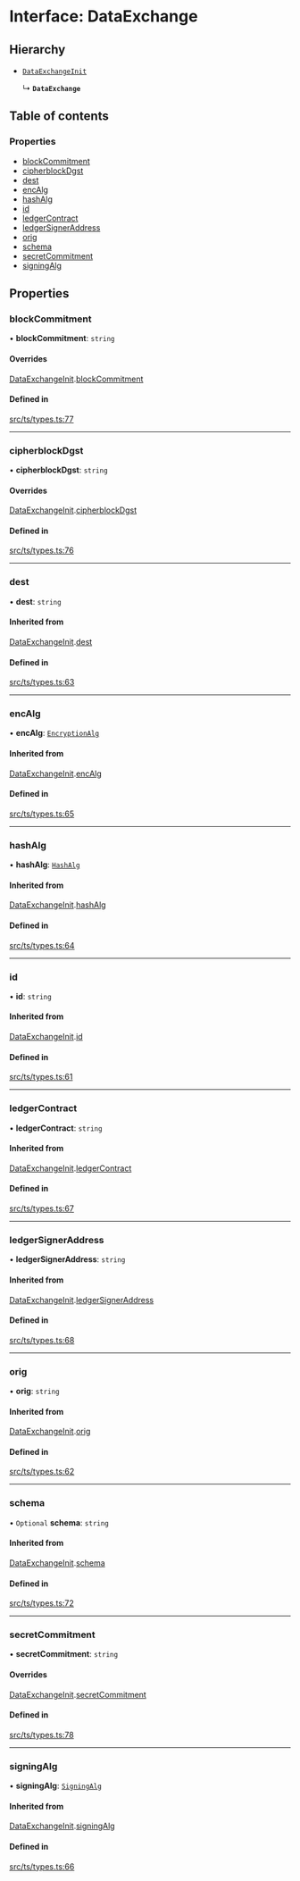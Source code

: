 # Interface: DataExchange

## Hierarchy

- [`DataExchangeInit`](DataExchangeInit.md)

  ↳ **`DataExchange`**

## Table of contents

### Properties

- [blockCommitment](DataExchange.md#blockcommitment)
- [cipherblockDgst](DataExchange.md#cipherblockdgst)
- [dest](DataExchange.md#dest)
- [encAlg](DataExchange.md#encalg)
- [hashAlg](DataExchange.md#hashalg)
- [id](DataExchange.md#id)
- [ledgerContract](DataExchange.md#ledgercontract)
- [ledgerSignerAddress](DataExchange.md#ledgersigneraddress)
- [orig](DataExchange.md#orig)
- [schema](DataExchange.md#schema)
- [secretCommitment](DataExchange.md#secretcommitment)
- [signingAlg](DataExchange.md#signingalg)

## Properties

### blockCommitment

• **blockCommitment**: `string`

#### Overrides

[DataExchangeInit](DataExchangeInit.md).[blockCommitment](DataExchangeInit.md#blockcommitment)

#### Defined in

[src/ts/types.ts:77](https://gitlab.com/i3-market/code/wp3/t3.2/conflict-resolution/non-repudiation-protocol/-/blob/64711e2/src/ts/types.ts#L77)

___

### cipherblockDgst

• **cipherblockDgst**: `string`

#### Overrides

[DataExchangeInit](DataExchangeInit.md).[cipherblockDgst](DataExchangeInit.md#cipherblockdgst)

#### Defined in

[src/ts/types.ts:76](https://gitlab.com/i3-market/code/wp3/t3.2/conflict-resolution/non-repudiation-protocol/-/blob/64711e2/src/ts/types.ts#L76)

___

### dest

• **dest**: `string`

#### Inherited from

[DataExchangeInit](DataExchangeInit.md).[dest](DataExchangeInit.md#dest)

#### Defined in

[src/ts/types.ts:63](https://gitlab.com/i3-market/code/wp3/t3.2/conflict-resolution/non-repudiation-protocol/-/blob/64711e2/src/ts/types.ts#L63)

___

### encAlg

• **encAlg**: [`EncryptionAlg`](../API.md#encryptionalg)

#### Inherited from

[DataExchangeInit](DataExchangeInit.md).[encAlg](DataExchangeInit.md#encalg)

#### Defined in

[src/ts/types.ts:65](https://gitlab.com/i3-market/code/wp3/t3.2/conflict-resolution/non-repudiation-protocol/-/blob/64711e2/src/ts/types.ts#L65)

___

### hashAlg

• **hashAlg**: [`HashAlg`](../API.md#hashalg)

#### Inherited from

[DataExchangeInit](DataExchangeInit.md).[hashAlg](DataExchangeInit.md#hashalg)

#### Defined in

[src/ts/types.ts:64](https://gitlab.com/i3-market/code/wp3/t3.2/conflict-resolution/non-repudiation-protocol/-/blob/64711e2/src/ts/types.ts#L64)

___

### id

• **id**: `string`

#### Inherited from

[DataExchangeInit](DataExchangeInit.md).[id](DataExchangeInit.md#id)

#### Defined in

[src/ts/types.ts:61](https://gitlab.com/i3-market/code/wp3/t3.2/conflict-resolution/non-repudiation-protocol/-/blob/64711e2/src/ts/types.ts#L61)

___

### ledgerContract

• **ledgerContract**: `string`

#### Inherited from

[DataExchangeInit](DataExchangeInit.md).[ledgerContract](DataExchangeInit.md#ledgercontract)

#### Defined in

[src/ts/types.ts:67](https://gitlab.com/i3-market/code/wp3/t3.2/conflict-resolution/non-repudiation-protocol/-/blob/64711e2/src/ts/types.ts#L67)

___

### ledgerSignerAddress

• **ledgerSignerAddress**: `string`

#### Inherited from

[DataExchangeInit](DataExchangeInit.md).[ledgerSignerAddress](DataExchangeInit.md#ledgersigneraddress)

#### Defined in

[src/ts/types.ts:68](https://gitlab.com/i3-market/code/wp3/t3.2/conflict-resolution/non-repudiation-protocol/-/blob/64711e2/src/ts/types.ts#L68)

___

### orig

• **orig**: `string`

#### Inherited from

[DataExchangeInit](DataExchangeInit.md).[orig](DataExchangeInit.md#orig)

#### Defined in

[src/ts/types.ts:62](https://gitlab.com/i3-market/code/wp3/t3.2/conflict-resolution/non-repudiation-protocol/-/blob/64711e2/src/ts/types.ts#L62)

___

### schema

• `Optional` **schema**: `string`

#### Inherited from

[DataExchangeInit](DataExchangeInit.md).[schema](DataExchangeInit.md#schema)

#### Defined in

[src/ts/types.ts:72](https://gitlab.com/i3-market/code/wp3/t3.2/conflict-resolution/non-repudiation-protocol/-/blob/64711e2/src/ts/types.ts#L72)

___

### secretCommitment

• **secretCommitment**: `string`

#### Overrides

[DataExchangeInit](DataExchangeInit.md).[secretCommitment](DataExchangeInit.md#secretcommitment)

#### Defined in

[src/ts/types.ts:78](https://gitlab.com/i3-market/code/wp3/t3.2/conflict-resolution/non-repudiation-protocol/-/blob/64711e2/src/ts/types.ts#L78)

___

### signingAlg

• **signingAlg**: [`SigningAlg`](../API.md#signingalg)

#### Inherited from

[DataExchangeInit](DataExchangeInit.md).[signingAlg](DataExchangeInit.md#signingalg)

#### Defined in

[src/ts/types.ts:66](https://gitlab.com/i3-market/code/wp3/t3.2/conflict-resolution/non-repudiation-protocol/-/blob/64711e2/src/ts/types.ts#L66)
